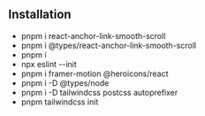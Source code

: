 ## Installation
- pnpm i react-anchor-link-smooth-scroll
- pnpm i @types/react-anchor-link-smooth-scroll
- pnpm i
- npx eslint --init
- pnpm i framer-motion @heroicons/react
- pnpm i -D @types/node
- pnpm i -D tailwindcss postcss autoprefixer
- pnpm tailwindcss init 
